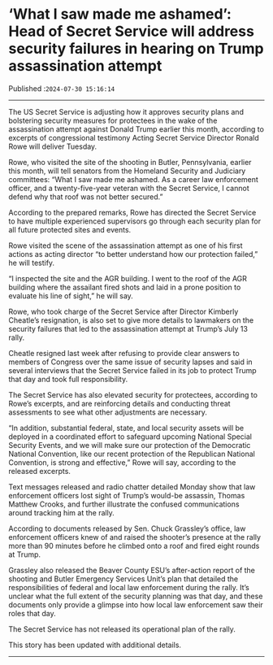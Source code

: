 # ‘What I saw made me ashamed’: Head of Secret Service will address security failures in hearing on Trump assassination attempt

Published :`2024-07-30 15:16:14`

---

The US Secret Service is adjusting how it approves security plans and bolstering security measures for protectees in the wake of the assassination attempt against Donald Trump earlier this month, according to excerpts of congressional testimony Acting Secret Service Director Ronald Rowe will deliver Tuesday.

Rowe, who visited the site of the shooting in Butler, Pennsylvania, earlier this month, will tell senators from the Homeland Security and Judiciary committees: “What I saw made me ashamed. As a career law enforcement officer, and a twenty-five-year veteran with the Secret Service, I cannot defend why that roof was not better secured.”

According to the prepared remarks, Rowe has directed the Secret Service to have multiple experienced supervisors go through each security plan for all future protected sites and events.

Rowe visited the scene of the assassination attempt as one of his first actions as acting director “to better understand how our protection failed,” he will testify.

“I inspected the site and the AGR building. I went to the roof of the AGR building where the assailant fired shots and laid in a prone position to evaluate his line of sight,” he will say.

Rowe, who took charge of the Secret Service after Director Kimberly Cheatle’s resignation, is also set to give more details to lawmakers on the security failures that led to the assassination attempt at Trump’s July 13 rally.

Cheatle resigned last week after refusing to provide clear answers to members of Congress over the same issue of security lapses and said in several interviews that the Secret Service failed in its job to protect Trump that day and took full responsibility.

The Secret Service has also elevated security for protectees, according to Rowe’s excerpts, and are reinforcing details and conducting threat assessments to see what other adjustments are necessary.

“In addition, substantial federal, state, and local security assets will be deployed in a coordinated effort to safeguard upcoming National Special Security Events, and we will make sure our protection of the Democratic National Convention, like our recent protection of the Republican National Convention, is strong and effective,” Rowe will say, according to the released excerpts.

Text messages released and radio chatter detailed Monday show that law enforcement officers lost sight of Trump’s would-be assassin, Thomas Matthew Crooks, and further illustrate the confused communications around tracking him at the rally.

According to documents released by Sen. Chuck Grassley’s office, law enforcement officers knew of and raised the shooter’s presence at the rally more than 90 minutes before he climbed onto a roof and fired eight rounds at Trump.

Grassley also released the Beaver County ESU’s after-action report of the shooting and Butler Emergency Services Unit’s plan that detailed the responsibilities of federal and local law enforcement during the rally. It’s unclear what the full extent of the security planning was that day, and these documents only provide a glimpse into how local law enforcement saw their roles that day.

The Secret Service has not released its operational plan of the rally.

This story has been updated with additional details.

---

